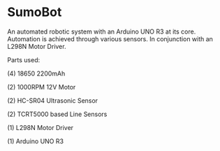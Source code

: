 # SumoBot
An automated robotic system with an Arduino UNO R3 at its core. Automation is achieved through various sensors. In conjunction with
an L298N Motor Driver. 

Parts used:

(4) 18650 2200mAh 

(2) 1000RPM 12V Motor

(2) HC-SR04 Ultrasonic Sensor

(2) TCRT5000 based Line Sensors

(1) L298N Motor Driver

(1) Arduino UNO R3

